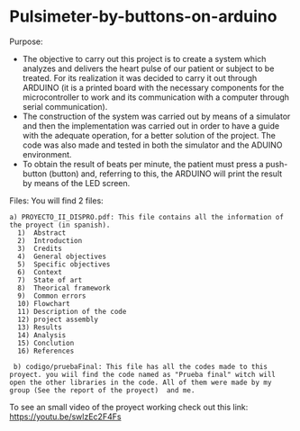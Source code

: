 # Pulsimeter-by-buttons-on-arduino
Purpose:

* The objective to carry out this project is to create a system which analyzes and delivers the heart pulse of our patient or subject to be treated. For its realization it was decided to carry it out through ARDUINO (it is a printed board with the necessary components for the microcontroller to work and its communication with a computer through serial communication).
* The construction of the system was carried out by means of a simulator and then the implementation was carried out in order to have a guide with the adequate operation, for a better solution of the project. The code was also made and tested in both the simulator and the ADUINO environment.
* To obtain the result of beats per minute, the patient must press a push-button (button) and, referring to this, the ARDUINO will print the result by means of the LED screen.

  
 Files: You will find 2 files:            

    a) PROYECTO_II_DISPRO.pdf: This file contains all the information of the proyect (in spanish).
      1)  Abstract
      2)  Introduction
      3)  Credits
      4)  General objectives
      5)  Specific objectives
      6)  Context
      7)  State of art
      8)  Theorical framework
      9)  Common errors
      10) Flowchart
      11) Description of the code
      12) project assembly
      13) Results
      14) Analysis
      15) Conclution
      16) References
  
     b) codigo/pruebaFinal: This file has all the codes made to this proyect. you wiil find the code named as "Prueba final" witch will open the other libraries in the code. All of them were made by my group (See the report of the proyect)  and me.
     
   To see an small video of the proyect working check out this link: https://youtu.be/swlzEc2F4Fs
